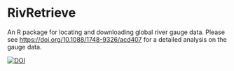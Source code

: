 # RivRetrieve

An R package for locating and downloading global river gauge data. Please see https://doi.org/10.1088/1748-9326/acd407 for a detailed analysis on the gauge data. 

[![DOI](https://zenodo.org/badge/DOI/10.5281/zenodo.10125516.svg)](https://doi.org/10.5281/zenodo.10125516)
